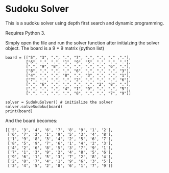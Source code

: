 # Sudoku Solver
This is a sudoku solver using depth first search and dynamic programming. 

Requires Python 3. 

Simply open the file and run the solver function after initialzing the solver object. 
The board is a 9 * 9 matrix (python list)

```
board = [["5", "3", ".", ".", "7", ".", ".", "." ,"."], 
         ["6", ".", ".", "1", "9", "5", ".", ".", "."], 
         [".", "9", "8", ".", ".", ".", ".", "6", "."], 
         ["8", ".", ".", ".", "6", ".", ".", ".", "3"], 
         ["4", ".", ".", "8", ".", "3", ".", ".", "1"], 
         ["7", ".", ".", ".", "2", ".", ".", ".", "6"], 
         [".", "6", ".", ".", ".", ".", "2", "8", "."], 
         [".", ".", ".", "4", "1", "9", ".", ".", "5"], 
         [".", ".", ".", ".", "8", ".", ".", "7", "9"]]

solver = SudokuSolver() # initialize the solver
solver.solveSudoku(board)
print(board)
```

And the board becomes:
```
[['5', '3', '4', '6', '7', '8', '9', '1', '2'],
 ['6', '7', '2', '1', '9', '5', '3', '4', '8'],
 ['1', '9', '8', '3', '4', '2', '5', '6', '7'],
 ['8', '5', '9', '7', '6', '1', '4', '2', '3'],
 ['4', '2', '6', '8', '5', '3', '7', '9', '1'],
 ['7', '1', '3', '9', '2', '4', '8', '5', '6'],
 ['9', '6', '1', '5', '3', '7', '2', '8', '4'],
 ['2', '8', '7', '4', '1', '9', '6', '3', '5'],
 ['3', '4', '5', '2', '8', '6', '1', '7', '9']]
```
